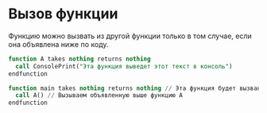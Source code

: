 # Вызов функции

Функцию можно вызвать из другой функции только в том случае, если она объявлена ниже по коду.

```sql
function A takes nothing returns nothing
  call ConsolePrint("Эта функция выведет этот текст в консоль")
endfunction

function main takes nothing returns nothing // Эта функция будет вызвана интерпретатором
  call A() // Вызываем объявленную выше функцию A
endfunction
```
